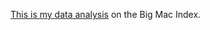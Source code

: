 [This is my data analysis](https://nbviewer.org/github/alvcwy/big-mac-index/blob/main/big_mac_index.ipynb) on the Big Mac Index.

